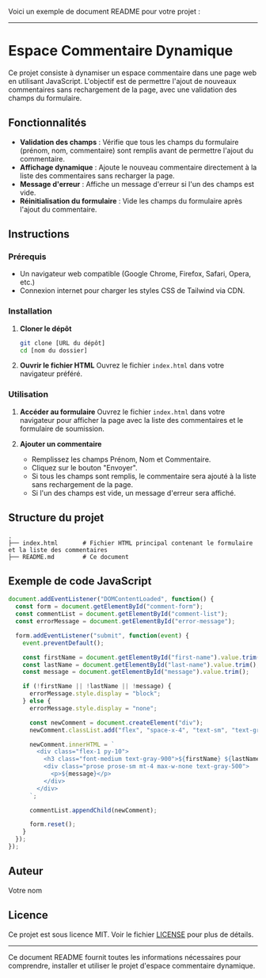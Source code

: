 Voici un exemple de document README pour votre projet :

---

# Espace Commentaire Dynamique

Ce projet consiste à dynamiser un espace commentaire dans une page web en utilisant JavaScript. L'objectif est de permettre l'ajout de nouveaux commentaires sans rechargement de la page, avec une validation des champs du formulaire.

## Fonctionnalités

- **Validation des champs** : Vérifie que tous les champs du formulaire (prénom, nom, commentaire) sont remplis avant de permettre l'ajout du commentaire.
- **Affichage dynamique** : Ajoute le nouveau commentaire directement à la liste des commentaires sans recharger la page.
- **Message d'erreur** : Affiche un message d'erreur si l'un des champs est vide.
- **Réinitialisation du formulaire** : Vide les champs du formulaire après l'ajout du commentaire.

## Instructions

### Prérequis

- Un navigateur web compatible (Google Chrome, Firefox, Safari, Opera, etc.)
- Connexion internet pour charger les styles CSS de Tailwind via CDN.

### Installation

1. **Cloner le dépôt**
   ```bash
   git clone [URL du dépôt]
   cd [nom du dossier]
   ```

2. **Ouvrir le fichier HTML**
   Ouvrez le fichier `index.html` dans votre navigateur préféré.

### Utilisation

1. **Accéder au formulaire**
   Ouvrez le fichier `index.html` dans votre navigateur pour afficher la page avec la liste des commentaires et le formulaire de soumission.

2. **Ajouter un commentaire**
   - Remplissez les champs Prénom, Nom et Commentaire.
   - Cliquez sur le bouton "Envoyer".
   - Si tous les champs sont remplis, le commentaire sera ajouté à la liste sans rechargement de la page.
   - Si l'un des champs est vide, un message d'erreur sera affiché.

## Structure du projet

```
.
├── index.html       # Fichier HTML principal contenant le formulaire et la liste des commentaires
├── README.md        # Ce document
```

## Exemple de code JavaScript

```javascript
document.addEventListener("DOMContentLoaded", function() {
  const form = document.getElementById("comment-form");
  const commentList = document.getElementById("comment-list");
  const errorMessage = document.getElementById("error-message");

  form.addEventListener("submit", function(event) {
    event.preventDefault();

    const firstName = document.getElementById("first-name").value.trim();
    const lastName = document.getElementById("last-name").value.trim();
    const message = document.getElementById("message").value.trim();

    if (!firstName || !lastName || !message) {
      errorMessage.style.display = "block";
    } else {
      errorMessage.style.display = "none";

      const newComment = document.createElement("div");
      newComment.classList.add("flex", "space-x-4", "text-sm", "text-gray-500", "border-t", "border-gray-200");

      newComment.innerHTML = `
        <div class="flex-1 py-10">
          <h3 class="font-medium text-gray-900">${firstName} ${lastName}</h3>
          <div class="prose prose-sm mt-4 max-w-none text-gray-500">
            <p>${message}</p>
          </div>
        </div>
      `;

      commentList.appendChild(newComment);

      form.reset();
    }
  });
});
```

## Auteur

Votre nom

## Licence

Ce projet est sous licence MIT. Voir le fichier [LICENSE](LICENSE) pour plus de détails.

---

Ce document README fournit toutes les informations nécessaires pour comprendre, installer et utiliser le projet d'espace commentaire dynamique.
